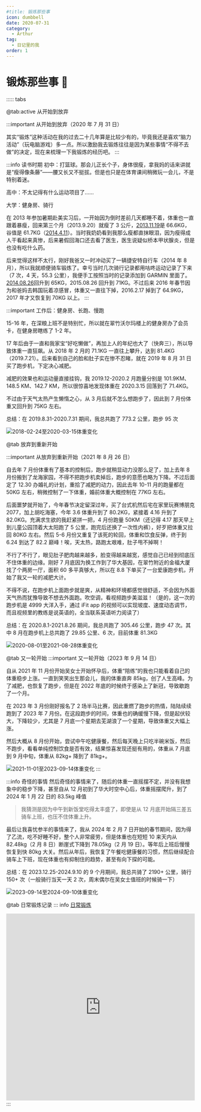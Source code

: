 ```yaml
---
#title: 锻炼那些事
icon: dumbbell
date: 2020-07-31
category:
  - Arthur
tag:
  - 日记里的我
order: 1
---
```

# 锻炼那些事 🏃

::::: tabs

@tab:active 从开始到放弃

:::important 从开始到放弃（2020 年 7 月 31 日）

其实“锻炼”这种活动在我的过去二十几年算是比较少有的，毕竟我还是喜欢“脑力活动”（玩电脑游戏）多一点。所以激励我去锻炼往往是因为某些事情“不得不去做”的决定，现在来梳理一下我锻炼的经历吧。
:::

:::info 读书时期
初中：打篮球。那会儿正长个子，身体很瘦，拿我妈的话来讲就是“瘦得像条藤”——腰又长又不挺拔。但是也只是在体育课间稍微玩一会儿，不是特别着迷。

高中：不太记得有什么运动项目了……

大学：健身房、骑行

在 2013 年参加暑期赴美实习后，一开始因为倒时差前几天都睡不着，体重也一直跟着暴瘦，回来第三个月（2013.9.20）就瘦了 3 公斤，[2013.11.19](/Arthur/Qzone/说说.html#_11月-1)是 66.6KG，谷值是 61.7KG（[2014.4.11](/Arthur/Qzone/说说.html#_4月-1)）。当时我奶奶看到我那么瘦都直抹眼泪，因为瘦得成人干看起来真惨，后来暑假回海口还去看了医生，医生说疑似桥本甲状腺炎，但是也没有吃什么药。

后来觉得这样不太行，刚好我爸又一时冲动买了一辆捷安特自行车（2014 年 8 月），所以我就顺便骑车锻炼了。幸亏当时几次骑行记录都用咕咚运动记录了下来（7 次，4 天，55.3 公里），我便手工按照当时的记录添加到 GARMIN 里面了。[2014.08.26](/Arthur/Qzone/说说.html#_8月-1)回升到 65KG，2015.08.26 回升到 71KG。不过后来 2016 年春节因为和爸妈去韩国玩着凉感冒，体重又一直往下掉，2016.2.17 掉到了 64.9KG，2017 年才又恢复到 70KG 以上。
:::

:::important 工作后：健身房、长跑、慢跑

15-16 年，在深粮上班不是特别忙，所以就在翠竹沃尔玛楼上的健身房办了会员卡，在健身房瞎练了 1-2 年。

17 年后由于一直和我家宝“好吃懒做”，再加上人的年纪也大了（快奔三），所以导致体重一直狂飙。从 2018 年 2 月的 71.1KG 一直往上攀升，达到 81.4KG（2019.7.21）。后来看到自己的脸和肚子实在惨不忍睹，就在 2019 年 8 月 31 日买了跑步机，下定决心减肥。

减肥的效果也和运动量直接挂钩，我 2019.12-2020.2 月跑量分别是 101.9KM、148.5
KM、142.7 KM，所以很惊喜地发现体重在 2020.3.15 回落到了 71.4KG。

不过由于天气太热产生懒惰之心，从 3 月后就不怎么想跑步了，因此到 7 月份体重又回升到 75KG 左右。

总结：在 2019.8.31-2020.7.31 期间，我总共跑了 773.2 公里，跑步 95 次

![2018-02-24至2020-03-15体重变化](https://pan.4a1801.life:11443/d/public/article/Arthur/%E9%94%BB%E7%82%BC%E9%82%A3%E4%BA%9B%E4%BA%8B/2018-02-24%E8%87%B32020-03-15%E4%BD%93%E9%87%8D%E5%8F%98%E5%8C%96.webp)

@tab 放弃到重新开始

:::important 从放弃到重新开始（2021 年 8 月 26 日）

自去年 7 月份体重有了基本的控制后，跑步就稍显动力没那么足了，加上去年 8 月份搬到了龙海家园，不得不把跑步机卖掉后，跑步的意愿也略为下降。不过后面定了 12.30 办婚礼的计划，重拾了减肥的动力，因此去年 10-11 月的跑量都在 50KG 左右，稍微控制了一下体重，婚前体重大概控制在 77KG 左右。

后面噩梦就开始了，今年春节决定留深过年，买了台式机然后宅在家里玩赛博朋克 2077，加上胡吃海塞，今年 3.6 体重升到了 80.2KG，紧接着 4.16 升到了 82.0KG。充满求生欲的我赶紧拼一把，4 月份跑量 50KM（还记得 4.17 那天早上到儿童公园顶着大太阳跑了 5 公里，跑完后还换了一次性内裤），好歹把体重又拉回 80KG 左右。然后 5-6 月份又重复了该死的轮回，体重和饮食反弹，终于到 6.24 到达了 82.2 巅峰！唉，天太热，路跑太艰难，肚子甩不掉啊！

不行了不行了，眼见肚子肥肉越来越多，脸变得越来越宽，感觉自己已经到彻底压不住体重的边缘。刚好 7 月底因为换工作到了华大基因，在翠竹附近的金福大厦找了个两房一厅，面积 60 多平真够大，所以在 8.8 下单买了一台爱康跑步机，开始了我又一轮的减肥大计。

不得不说，在跑步机上面跑步就是爽，从精神和环境都感觉很舒适，不会因为外面天气热而犹豫导致不想去外面跑。吹空调，看视频跑步美滋滋！（是的，这一次的跑步机是 4999 大洋入手，通过 iFit app 的视频可以实现坡度、速度动态调节，而且视频里的教练是说英语的，全当联系英语听力阅读了）

总结：在 2020.8.1-2021.8.26 期间，我总共跑了 305.46 公里，跑步 47 次。其中 8 月在跑步机上总共跑了 29.85 公里、6 次，目前体重 81.3KG

![2020-08-01至2021-08-28体重变化](https://pan.4a1801.life:11443/d/public/article/Arthur/%E9%94%BB%E7%82%BC%E9%82%A3%E4%BA%9B%E4%BA%8B/2020-08-01%E8%87%B32021-08-28%E4%BD%93%E9%87%8D%E5%8F%98%E5%8C%96.webp)

@tab 又一轮开始
:::important 又一轮开始（2023 年 9 月 14 日）

自从 2021 年 11 月份开始吴女士开始怀孕后，体重“陪练”的我也只能看着自己的体重稳步上涨。一直到笑笑出生那会儿，我的体重直奔 85kg，创了人生高峰。为了减肥，也恢复了跑步，但是在 2022 年底的时候终于感染上了新冠，导致歇跑了一个月。

在 2023 年 3 月份刚好报名了 2 场半马比赛，因此重燃了跑步的热情，陆陆续续跑到了 2023 年 7 月份。在这段跑步的时间，体重也的确缓慢下降，但是起伏较大，下降较少，尤其是 7 月底一个星期去芜湖浪了一个星期，导致体重又大幅上涨。

然后大概从 8 月份开始，尝试中午吃健康餐，然后每天晚上只吃半碗米饭，然后不跑步，看看单纯控制饮食是否有效，结果惊喜发现还挺有用的，体重从 7 月底到 9 月中旬，体重从 82kg+ 降到了 81kg+。

![2021-11-01至2023-09-14体重变化](https://pan.4a1801.life:11443/d/public/article/Arthur/%E9%94%BB%E7%82%BC%E9%82%A3%E4%BA%9B%E4%BA%8B/2021-11-01%E8%87%B32023-09-14%E4%BD%93%E9%87%8D%E5%8F%98%E5%8C%96.webp)
:::

:::info 奇怪的事情
然后奇怪的事情来了，随后的体重一直摇摆不定，并没有我想象中的稳步下降，甚至自从 12 月初到了华大时空中心后，体重摇摆爬升，到了 2024 年 1 月 22 日的 83.5kg 峰值

> 我猜测是因为中午到新饭堂吃得太丰盛了，即使是从 12 月底开始隔三差五骑车上班，也压不住体重上升。

最后让我喜忧参半的事情来了，我从 2024 年 2 月 7 日开始的春节期间，因为得了乙流，吃不好睡不好，整个人非常疲劳，但是体重也在短短 10 来天内从 82.48kg（2 月 8 日）断崖式下降到 78.05kg（2 月 19 日）。等年后上班后慢慢恢复到快 80kg 大关。然后从年后，我恢复了午餐吃健康餐的习惯，然后继续配合骑车上下班，现在体重也有抑制住的趋势，甚至有向下探的可能。

总结：在 2023.12.25-2024.9.10 的 9 个月期间，我总共骑了 2190+ 公里，骑行 150+ 次（一般骑行当天一天 2 次，周末偶尔在吴女士值班的时候骑一下）

![2023-09-14至2024-09-10体重变化](https://pan.4a1801.life:11443/d/public/article/Arthur/%E9%94%BB%E7%82%BC%E9%82%A3%E4%BA%9B%E4%BA%8B/2023-09-14%E8%87%B32024-09-10%E4%BD%93%E9%87%8D%E5%8F%98%E5%8C%96.webp)

@tab 日常锻炼记录
::: info [日常锻炼](https://fsy.4a1801.life)

<iframe src="https://fsy.4a1801.life" frameborder=0 height=500 width=100% seamless=seamless scrolling=auto></iframe>
:::


